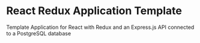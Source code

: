 # React Redux Application Template

Template Application for React with Redux and an Express.js API connected to a PostgreSQL database

